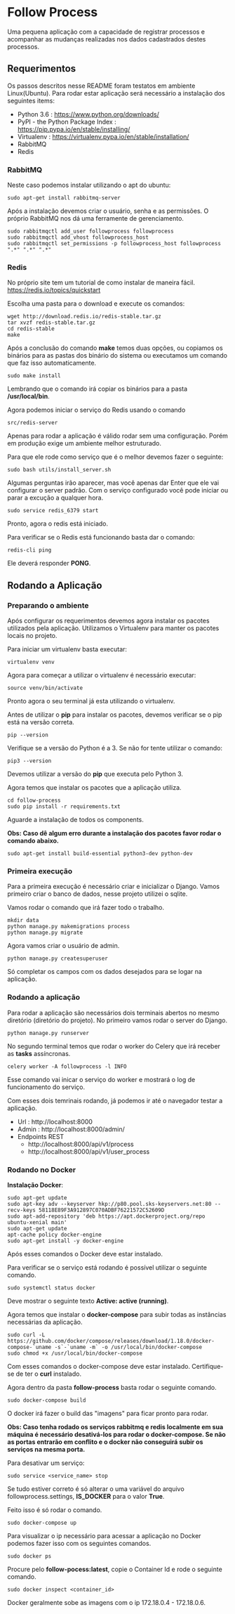 # Follow Process

Uma pequena aplicação com a capacidade de registrar processos e acompanhar as mudanças realizadas nos dados cadastrados destes processos.

## Requerimentos

Os passos descritos nesse README foram testatos em ambiente Linux(Ubuntu).
Para rodar estar aplicação será necessário a instalação dos seguintes items:

- Python 3.6 : https://www.python.org/downloads/
- PyPI - the Python Package Index : https://pip.pypa.io/en/stable/installing/
- Virtualenv : https://virtualenv.pypa.io/en/stable/installation/
- RabbitMQ
- Redis

### RabbitMQ

Neste caso podemos instalar utilizando o apt do ubuntu:
```
sudo apt-get install rabbitmq-server
```

Após a instalação devemos criar o usuário, senha e as permissões.
O próprio RabbitMQ nos dá uma ferramente de gerenciamento.
```
sudo rabbitmqctl add_user followprocess followprocess
sudo rabbitmqctl add_vhost followprocess_host
sudo rabbitmqctl set_permissions -p followprocess_host followprocess ".*" ".*" ".*"
```

### Redis

No próprio site tem um tutorial de como instalar de maneira fácil.
https://redis.io/topics/quickstart

Escolha uma pasta para o download e execute os comandos:
```
wget http://download.redis.io/redis-stable.tar.gz
tar xvzf redis-stable.tar.gz
cd redis-stable
make
```

Após a conclusão do comando **make** temos duas opções, ou copiamos os binários para as pastas dos binário do sistema ou executamos um comando que faz isso automaticamente.
```
sudo make install
```

Lembrando que o comando irá copiar os binários para a pasta **/usr/local/bin**.

Agora podemos iniciar o serviço do Redis usando o comando
```
src/redis-server
```
Apenas para rodar a aplicação é válido rodar sem uma configuração. Porém em produção exige um ambiente melhor estruturado.

Para que ele rode como serviço que é o melhor devemos fazer o seguinte:
```
sudo bash utils/install_server.sh
```
Algumas perguntas irão aparecer, mas você apenas dar Enter que ele vai configurar o server padrão.
Com o serviço configurado você pode iniciar ou parar a excução a qualquer hora.
```
sudo service redis_6379 start
```
Pronto, agora o redis está iniciado.

Para verificar se o Redis está funcionando basta dar o comando:
```
redis-cli ping
```
Ele deverá responder **PONG**.

## Rodando a Aplicação

### Preparando o ambiente

Após configurar os requerimentos devemos agora instalar os pacotes utilizados pela aplicação.
Utilizamos o Virtualenv para manter os pacotes locais no projeto.

Para iniciar um virtualenv basta executar:
```
virtualenv venv
```

Agora para começar a utilizar o virtualenv é necessário executar:
```
source venv/bin/activate
```
Pronto agora o seu terminal já esta utilizando o virtualenv.

Antes de utilizar o **pip** para instalar os pacotes, devemos verificar se o pip está na versão correta.
```
pip --version
```
Verifique se a versão do Python é a 3. Se não for tente utilizar o comando:
```
pip3 --version
```
Devemos utilizar a versão do **pip** que executa pelo Python 3.

Agora temos que instalar os pacotes que a aplicação utiliza.
```
cd follow-process
sudo pip install -r requirements.txt
```
Aguarde a instalação de todos os components.

**Obs: Caso dê algum erro durante a instalação dos pacotes favor rodar o comando abaixo.** 
```
sudo apt-get install build-essential python3-dev python-dev
```

### Primeira execução

Para a primeira execução é necessário criar e inicializar o Django.
Vamos primeiro criar o banco de dados, nesse projeto utilizei o sqlite.

Vamos rodar o comando que irá fazer todo o trabalho.
```
mkdir data
python manage.py makemigrations process
python manage.py migrate
```

Agora vamos criar o usuário de admin.
```
python manage.py createsuperuser
```
Só completar os campos com os dados desejados para se logar na aplicação.

### Rodando a aplicação

Para rodar a aplicação são necessários dois terminais abertos no mesmo diretório (diretório do projeto).
No primeiro vamos rodar o server do Django.
```
python manage.py runserver
```

No segundo terminal temos que rodar o worker do Celery que irá receber as **tasks** assíncronas.
```
celery worker -A followprocess -l INFO
```
Esse comando vai inicar o serviço do worker e mostrará o log de funcionamento do serviço.

Com esses dois temrinais rodando, já podemos ir até o navegador testar a aplicação.

- Url   : http://localhost:8000
- Admin : http://localhost:8000/admin/
- Endpoints REST
  - http://localhost:8000/api/v1/process
  - http://localhost:8000/api/v1/user_process

### Rodando no Docker

**Instalação Docker**:
```
sudo apt-get update
sudo apt-key adv --keyserver hkp://p80.pool.sks-keyservers.net:80 --recv-keys 58118E89F3A912897C070ADBF76221572C52609D
sudo apt-add-repository 'deb https://apt.dockerproject.org/repo ubuntu-xenial main'
sudo apt-get update
apt-cache policy docker-engine
sudo apt-get install -y docker-engine
```
Após esses comandos o Docker deve estar instalado.

Para verificar se o serviço está rodando é possível utilizar o seguinte comando.
```
sudo systemctl status docker
```
Deve mostrar o seguinte texto **Active: active (running)**.

Agora temos que instalar o **docker-compose** para subir todas as instâncias necessárias da aplicação.

```
sudo curl -L https://github.com/docker/compose/releases/download/1.18.0/docker-compose-`uname -s`-`uname -m` -o /usr/local/bin/docker-compose
sudo chmod +x /usr/local/bin/docker-compose
```
Com esses comandos o docker-compose deve estar instalado. Certifique-se de ter o **curl** instalado.

Agora dentro da pasta **follow-process** basta rodar o seguinte comando.
```
sudo docker-compose build
```
O docker irá fazer o build das "imagens" para ficar pronto para rodar.

**Obs: Caso tenha rodado os serviços rabbitmq e redis localmente em sua máquina é necessário desativá-los para rodar o docker-compose. Se não as portas entrarão em conflito e o docker não conseguirá subir os serviços na mesma porta.**

Para desativar um serviço:
```
sudo service <service_name> stop
```

Se tudo estiver correto é só alterar o uma variável do arquivo followprocess.settings, **IS_DOCKER** para o valor **True**.

Feito isso é só rodar o comando.
```
sudo docker-compose up
```

Para visualizar o ip necessário para acessar a aplicação no Docker podemos fazer isso com os seguintes comandos.
```
sudo docker ps
```
Procure pelo **follow-pocess:latest**, copie o Container Id e rode o seguinte comando.
```
sudo docker inspect <container_id>
```

Docker geralmente sobe as imagens com o ip 172.18.0.4 - 172.18.0.6.
